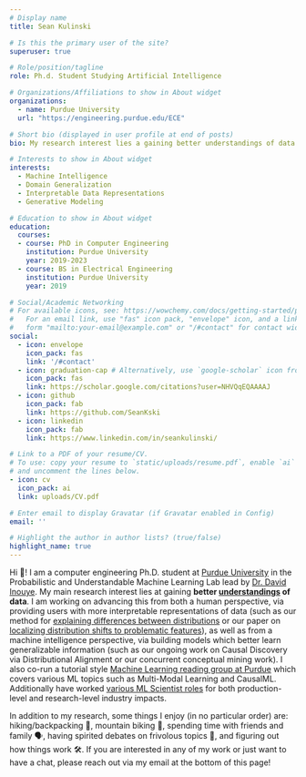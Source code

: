 ```yaml
---
# Display name
title: Sean Kulinski

# Is this the primary user of the site?
superuser: true

# Role/position/tagline
role: Ph.d. Student Studying Artificial Intelligence

# Organizations/Affiliations to show in About widget
organizations:
  - name: Purdue University
  url: "https://engineering.purdue.edu/ECE"

# Short bio (displayed in user profile at end of posts)
bio: My research interest lies a gaining better understandings of data from both a human perspective (via interpretable data representations) and a machine intelligence perspective (via learning generalizable representations). Namely, this means the problems I tend to work with are domain adaptation, generalization, and shift understanding; knowledge representation; CausalML; and all that comes with it.

# Interests to show in About widget
interests:
  - Machine Intelligence
  - Domain Generalization
  - Interpretable Data Representations
  - Generative Modeling

# Education to show in About widget
education:
  courses:
  - course: PhD in Computer Engineering
    institution: Purdue University
    year: 2019-2023
  - course: BS in Electrical Engineering
    institution: Purdue University
    year: 2019

# Social/Academic Networking
# For available icons, see: https://wowchemy.com/docs/getting-started/page-builder/#icons
#   For an email link, use "fas" icon pack, "envelope" icon, and a link in the
#   form "mailto:your-email@example.com" or "/#contact" for contact widget.
social:
  - icon: envelope
    icon_pack: fas
    link: '/#contact'
  - icon: graduation-cap # Alternatively, use `google-scholar` icon from `ai` icon pack
    icon_pack: fas
    link: https://scholar.google.com/citations?user=NHVQqEQAAAAJ
  - icon: github
    icon_pack: fab
    link: https://github.com/SeanKski
  - icon: linkedin
    icon_pack: fab
    link: https://www.linkedin.com/in/seankulinski/

# Link to a PDF of your resume/CV.
# To use: copy your resume to `static/uploads/resume.pdf`, enable `ai` icons in `params.toml`,
# and uncomment the lines below.
- icon: cv
  icon_pack: ai
  link: uploads/CV.pdf

# Enter email to display Gravatar (if Gravatar enabled in Config)
email: ''

# Highlight the author in author lists? (true/false)
highlight_name: true
---
```


Hi :wave:! I am a computer engineering Ph.D. student at [Purdue University](https://engineering.purdue.edu/ECE) in the Probabilistic and Understandable Machine Learning Lab lead by [Dr. David Inouye](https://www.davidinouye.com).
My main research interest lies at gaining **better <u>understandings</u> of data**.
I am working on advancing this from both a human perspective, via providing users with more interpretable representations of data (such as our method for [explaining differences between distributions](https://www.seankulinski.com/publication/towards-explaining-image-based-shifts/) or our paper on [localizing distribution shifts to problematic features](https://www.seankulinski.com/publication/feature-shift-detection/)), as well as from a machine intelligence perspective, via building models which better learn generalizable information (such as our ongoing work on Causal Discovery via Distributional Alignment or our concurrent conceptual mining work).
I also co-run a tutorial style [Machine Learning reading group at Purdue](https://engineering.purdue.edu/ChanGroup/MLreading.html) which covers various ML topics such as Multi-Modal Learning and CausalML.
Additionally have worked [various ML Scientist roles](#experience) for both production-level and research-level industry impacts.

In addition to my research, some things I enjoy (in no particular order) are:
 hiking/backpacking 🥾, mountain biking 🚵, spending time with friends and family 🗣️, having spirited debates on frivolous topics 💭, and figuring out how things work 🛠️.
If you are interested in any of my work or just want to have a chat, please reach out via my email at the bottom of this page! 

